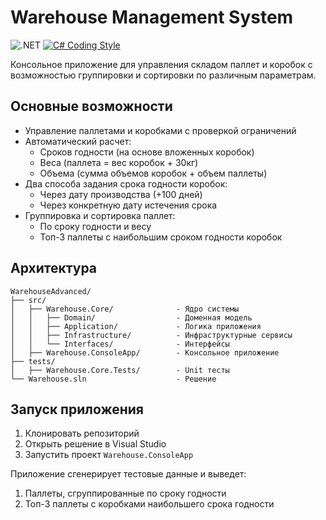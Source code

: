 # Warehouse Management System

![.NET](https://img.shields.io/badge/.NET-6.0-blue)
[![C# Coding Style](https://img.shields.io/badge/code%20style-Microsoft-blue)](https://learn.microsoft.com/en-us/dotnet/csharp/fundamentals/coding-style/coding-conventions)

Консольное приложение для управления складом паллет и коробок с возможностью группировки и сортировки по различным параметрам.

## Основные возможности

- Управление паллетами и коробками с проверкой ограничений
- Автоматический расчет:
  - Сроков годности (на основе вложенных коробок)
  - Веса (паллета = вес коробок + 30кг)
  - Объема (сумма объемов коробок + объем паллеты)
- Два способа задания срока годности коробок:
  - Через дату производства (+100 дней)
  - Через конкретную дату истечения срока
- Группировка и сортировка паллет:
  - По сроку годности и весу
  - Топ-3 паллеты с наибольшим сроком годности коробок

## Архитектура

```
WarehouseAdvanced/
├── src/
│   ├── Warehouse.Core/              - Ядро системы
│   │   ├── Domain/                  - Доменная модель
│   │   ├── Application/             - Логика приложения
│   │   ├── Infrastructure/          - Инфраструктурные сервисы
│   │   └── Interfaces/              - Интерфейсы
│   ├── Warehouse.ConsoleApp/        - Консольное приложение
├── tests/
│   ├── Warehouse.Core.Tests/        - Unit тесты
└── Warehouse.sln                    - Решение
```

## Запуск приложения

1. Клонировать репозиторий
2. Открыть решение в Visual Studio
3. Запустить проект `Warehouse.ConsoleApp`

Приложение сгенерирует тестовые данные и выведет:
1. Паллеты, сгруппированные по сроку годности
2. Топ-3 паллеты с коробками наибольшего срока годности
